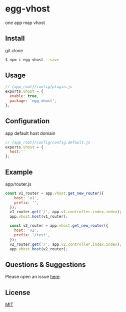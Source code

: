 # egg-vhost

one app map vhost

## Install

git clone 

```bash
$ npm i egg-vhost --save
```

## Usage

```js
// {app_root}/config/plugin.js
exports.vhost = {
  enable: true,
  package: 'egg-vhost',
};
```

## Configuration

app default host domain
```js
// {app_root}/config/config.default.js
exports.vhost = {
  host:''
};
```

## Example

app/router.js

```javascript
const v1_router = app.vhost.get_new_router({
    host: 'v1',
    prefix: '',
  });
  v1_router.get('/', app.v1.controller.index.index);
  app.vhost.host(v1_router);

  const v2_router = app.vhost.get_new_router({
    host: 'v2',
    prefix: '/test',
  });
  v2_router.get('/', app.v2.controller.index.index);
  app.vhost.host(v2_router);
```

## Questions & Suggestions

Please open an issue [here](https://github.com/nicklin99/egg-vhost/issues).

## License

[MIT](LICENSE)
